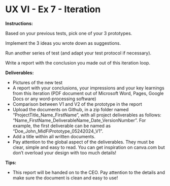 # UX VI - Ex 7 - Iteration

**Instructions:** 

Based on your previous tests, pick one of your 3 prototypes.

Implement the 3 ideas you wrote down as suggestions. 

Run another series of test (and adapt your test protocol if necessary).

Write a report with the conclusion you made out of this iteration loop. 

**Deliverables:** 

- Pictures of the new test
- A report with your conclusions, your impressions and your key learnings from this iteration (PDF document out of Microsoft Word, Pages, Google Docs or any word-processing software)
- Comparison between V1 and V2 of the prototype in the report
- Upload the documents on Github, in a zip folder named “ProjectTitle_Name_FirstName”, with all project deliverables as follows: “Name_FirstName_DeliverableName_Date_VersionNumber”.  For example, the first deliverable can be named as “Doe_John_MidFiPrototype_05242024_V1”.
- Add a title within all written documents.
- Pay attention to the global aspect of the deliverables. They must be clear, simple and easy to read. You can get inspiration on canva.com but don’t overload your design with too much details!

**Tips:** 

- This report will be handed on to the CEO. Pay attention to the details and make sure the document is clean and easy to use!

